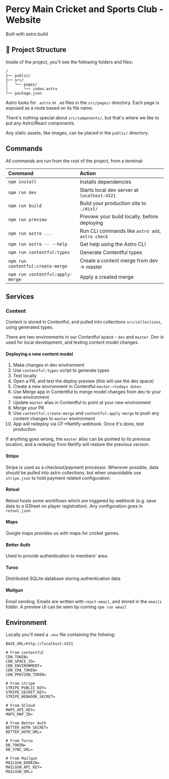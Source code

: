 # Percy Main Cricket and Sports Club - Website

Built with astro.build

## 🚀 Project Structure

Inside of the project, you'll see the following folders and files:

```text
/
├── public/
├── src/
│   └── pages/
│       └── index.astro
└── package.json
```

Astro looks for `.astro` or `.md` files in the `src/pages/` directory. Each page is exposed as a route based on its file name.

There's nothing special about `src/components/`, but that's where we like to put any Astro/React components.

Any static assets, like images, can be placed in the `public/` directory.

## Commands

All commands are run from the root of the project, from a terminal:

| Command                           | Action                                           |
| :-------------------------------- | :----------------------------------------------- |
| `npm install`                     | Installs dependencies                            |
| `npm run dev`                     | Starts local dev server at `localhost:4321`      |
| `npm run build`                   | Build your production site to `./dist/`          |
| `npm run preview`                 | Preview your build locally, before deploying     |
| `npm run astro ...`               | Run CLI commands like `astro add`, `astro check` |
| `npm run astro -- --help`         | Get help using the Astro CLI                     |
| `npm run contentful:types`        | Generate Contentful types                        |
| `npm run contentful:create-merge` | Create a content merge from dev -> master        |
| `npm run contentful:apply-merge`  | Apply a created merge                            |

## Services

### Content

Content is stored in Contentful, and pulled into collections `src/collections`, using generated types.

There are two environments in our Contentful space - `dev` and `master`. Dev is used for local development, and testing content model changes.

#### Deploying a new content model

1. Make changes in dev environment
2. Use `contentful:types` script to generate types
3. Test locally
4. Open a PR, and test the deploy preview (this will use the dev space)
5. Create a new environment in Contentful `master-<todays date>`
6. Use Merge app in Contentful to merge model changes from dev to your new environment
7. Update `master` alias in Contentful to point at your new environment
8. Merge your PR
9. Use `contentful:create-merge` and `contentful:apply-merge` to push any content changes to `master` environment
10. App will redeploy via CF->Netlify webhook. Once it's done, test production

If anything goes wrong, the `master` alias can be pointed to its previous location, and a redeploy from Netlify will restore the previous version.

#### Stripe

Stripe is used as a checkout/payment processor. Wherever possible, data should be pulled into astro collections, but when unavoidable use `stripe.json` to hold payment related configuration.

#### Retool

Retool hosts some workflows which are triggered by webhook (e.g. save data to a GSheet on player registration). Any configuration goes in `retool.json`

#### Maps

Google maps provides us with maps for cricket games.

#### Better Auth

Used to provide authentication to members' area.

#### Turso

Distributed SQLite database storing authentication data

#### Mailgun

Email sending. Emails are written with `react-email`, and stored in the `emails` folder. A preview UI can be seen by running `npm run email`

## Environment

Locally you'll need a `.env` file containing the follwing:

```
BASE_URL=http://localhost:4321

# From contentful
CDN_TOKEN=
CDN_SPACE_ID=
CDN_ENVIRONMENT=
CDN_CMA_TOKEN=
CDN_PREVIEW_TOKEN=

# From stripe
STRIPE_PUBLIC_KEY=
STRIPE_SECRET_KEY=
STRIPE_WEBHOOK_SECRET=

# From GCloud
MAPS_API_KEY=
MAPS_MAP_ID=

# From Better Auth
BETTER_AUTH_SECRET=
BETTER_AUTH_URL=

# From Turso
DB_TOKEN=
DB_SYNC_URL=

# From Mailgun
MAILGUN_DOMAIN=
MAILGUN_API_KEY=
MAILGUN_URL=
```

